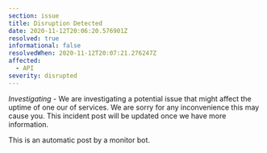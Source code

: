 ```yaml
---
section: issue
title: Disruption Detected
date: 2020-11-12T20:06:20.576901Z
resolved: true
informational: false
resolvedWhen: 2020-11-12T20:07:21.276247Z
affected:
  - API
severity: disrupted
---
```

*Investigating* - We are investigating a potential issue that might affect the uptime of one our of services. We are sorry for any inconvenience this may cause you. This incident post will be updated once we have more information.

This is an automatic post by a monitor bot.
        
